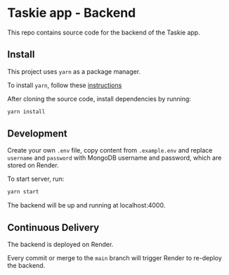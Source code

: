# Taskie app - Backend

This repo contains source code for the backend of the Taskie app.

## Install

This project uses `yarn` as a package manager.

To install `yarn`, follow these [instructions](https://classic.yarnpkg.com/lang/en/docs/install/#mac-stable)

After cloning the source code, install dependencies by running:

```bash
yarn install
```

## Development

Create your own `.env` file, copy content from `.example.env` and replace `username` and `password` with MongoDB username and password, which are stored on Render.

To start server, run:

```bash
yarn start
```

The backend will be up and running at localhost:4000.

## Continuous Delivery

The backend is deployed on Render.

Every commit or merge to the `main` branch will trigger Render to re-deploy the backend.
